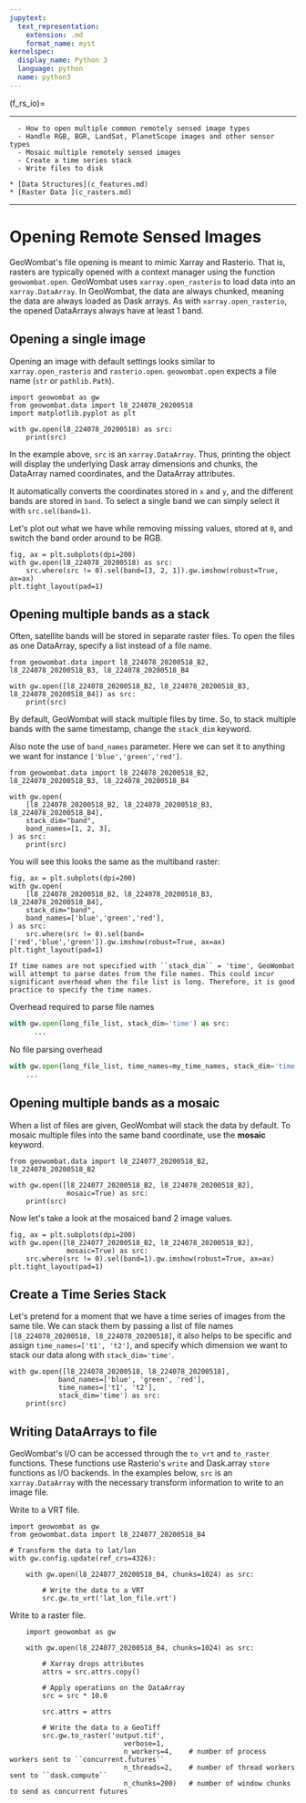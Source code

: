 ```yaml
---
jupytext:
  text_representation:
    extension: .md
    format_name: myst
kernelspec:
  display_name: Python 3
  language: python
  name: python3
---
```


(f_rs_io)=


---------------
```{admonition} Learning Objectives
  - How to open multiple common remotely sensed image types
  - Handle RGB, BGR, LandSat, PlanetScope images and other sensor types
  - Mosaic multiple remotely sensed images
  - Create a time series stack
  - Write files to disk
```
```{admonition} Review
* [Data Structures](c_features.md)
* [Raster Data ](c_rasters.md)
```
--------------


# Opening Remote Sensed Images

GeoWombat's file opening is meant to mimic Xarray and Rasterio. That is, rasters are typically opened with a context manager using the function `geowombat.open`. GeoWombat uses `xarray.open_rasterio` to load data into an `xarray.DataArray`. In GeoWombat, the data are always chunked, meaning the data are always loaded as Dask arrays. As with `xarray.open_rasterio`, the opened DataArrays always have at least 1 band.

## Opening a single image

Opening an image with default settings looks similar to `xarray.open_rasterio` and `rasterio.open`. `geowombat.open` expects a file name (`str` or `pathlib.Path`).

```{code-cell} ipython3
import geowombat as gw
from geowombat.data import l8_224078_20200518
import matplotlib.pyplot as plt

with gw.open(l8_224078_20200518) as src:
    print(src)
```
In the example above, `src` is an `xarray.DataArray`. Thus, printing the object will display the underlying Dask array dimensions and chunks, the DataArray named coordinates, and the DataArray attributes.

It automatically converts the coordinates stored in `x` and `y`, and the different bands are stored in `band`. To select a single band we can simply select it with `src.sel(band=1)`.  

Let's plot out what we have while removing missing values, stored at `0`, and switch the band order around to be RGB.

```{code-cell} ipython3
fig, ax = plt.subplots(dpi=200)
with gw.open(l8_224078_20200518) as src:
    src.where(src != 0).sel(band=[3, 2, 1]).gw.imshow(robust=True, ax=ax)
plt.tight_layout(pad=1)
```

## Opening multiple bands as a stack

Often, satellite bands will be stored in separate raster files. To open the files as one DataArray, specify a list instead of a file name.

```{code-cell} ipython3
from geowombat.data import l8_224078_20200518_B2, l8_224078_20200518_B3, l8_224078_20200518_B4

with gw.open([l8_224078_20200518_B2, l8_224078_20200518_B3, l8_224078_20200518_B4]) as src:
    print(src)
```

By default, GeoWombat will stack multiple files by time. So, to stack multiple bands with the same timestamp, change the `stack_dim` keyword.

Also note the use of `band_names` parameter. Here we can set it to anything we want for instance `['blue','green','red']`.

```{code-cell} ipython3
from geowombat.data import l8_224078_20200518_B2, l8_224078_20200518_B3, l8_224078_20200518_B4

with gw.open(
    [l8_224078_20200518_B2, l8_224078_20200518_B3, l8_224078_20200518_B4],
    stack_dim="band",
    band_names=[1, 2, 3],
) as src:
    print(src)
```
You will see this looks the same as the multiband raster:


```{code-cell} ipython3
fig, ax = plt.subplots(dpi=200)
with gw.open(
    [l8_224078_20200518_B2, l8_224078_20200518_B3, l8_224078_20200518_B4],
    stack_dim="band",
    band_names=['blue','green','red'],
) as src:
    src.where(src != 0).sel(band=['red','blue','green']).gw.imshow(robust=True, ax=ax)
plt.tight_layout(pad=1)
```


```{note} 
If time names are not specified with ``stack_dim`` = 'time', GeoWombat will attempt to parse dates from the file names. This could incur significant overhead when the file list is long. Therefore, it is good practice to specify the time names.
```
Overhead required to parse file names

```python
with gw.open(long_file_list, stack_dim='time') as src:
      ...
```

No file parsing overhead

```python
with gw.open(long_file_list, time_names=my_time_names, stack_dim='time') as src:
    ...
```

## Opening multiple bands as a mosaic

When a list of files are given, GeoWombat will stack the data by default. To mosaic multiple files into the same band coordinate, use the **mosaic** keyword.

```{code-cell} ipython3
from geowombat.data import l8_224077_20200518_B2, l8_224078_20200518_B2

with gw.open([l8_224077_20200518_B2, l8_224078_20200518_B2],
              mosaic=True) as src:
    print(src)
```
Now let's take a look at the mosaiced band 2 image values. 

```{code-cell} ipython3
fig, ax = plt.subplots(dpi=200)
with gw.open([l8_224077_20200518_B2, l8_224078_20200518_B2],
              mosaic=True) as src:
    src.where(src != 0).sel(band=1).gw.imshow(robust=True, ax=ax)
plt.tight_layout(pad=1)
```

<!-- See :ref:`io` for more examples illustrating file opening. -->

## Create a Time Series Stack
Let's pretend for a moment that we have a time series of images from the same tile. We can stack them by passing a list of file names `[l8_224078_20200518, l8_224078_20200518]`, it also helps to be specific and assign `time_names=['t1', 't2']`, and specify which dimension we want to stack our data along with `stack_dim='time'`.

```{code-cell} ipython3
with gw.open([l8_224078_20200518, l8_224078_20200518],
            band_names=['blue', 'green', 'red'],
            time_names=['t1', 't2'],
            stack_dim='time') as src:
    print(src)
```

## Writing DataArrays to file

GeoWombat's I/O can be accessed through the `to_vrt` and `to_raster` functions. These functions use
Rasterio's `write` and Dask.array `store` functions as I/O backends. In the examples below,
``src`` is an ``xarray.DataArray`` with the necessary transform information to write to an image file.

Write to a VRT file.


```{code-cell} ipython3
import geowombat as gw
from geowombat.data import l8_224077_20200518_B4

# Transform the data to lat/lon
with gw.config.update(ref_crs=4326):

    with gw.open(l8_224077_20200518_B4, chunks=1024) as src:

        # Write the data to a VRT
        src.gw.to_vrt('lat_lon_file.vrt')
```

Write to a raster file.

```{code-cell} ipython3
    import geowombat as gw

    with gw.open(l8_224077_20200518_B4, chunks=1024) as src:

        # Xarray drops attributes
        attrs = src.attrs.copy()

        # Apply operations on the DataArray
        src = src * 10.0

        src.attrs = attrs

        # Write the data to a GeoTiff
        src.gw.to_raster('output.tif',
                            verbose=1,
                            n_workers=4,    # number of process workers sent to ``concurrent.futures``
                            n_threads=2,    # number of thread workers sent to ``dask.compute``
                            n_chunks=200)   # number of window chunks to send as concurrent futures
```

<!-- See :ref:`io-distributed` for more examples describing concurrent file writing with GeoWombat. -->
